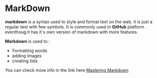 
# MarkDown 

**markdown** is a syntax used to style and format text on the web. it is just a regular text with few symbols.
It is commonly used in **GitHub** platform . eventhoug it has it`s own version of markdown with more features.

**Markdown** is used to :

- Formatting words
- adding Images 
- creating lists 

You can check more info in the link here 
[Mastering Markdown](https://guides.github.com/features/mastering-markdown/)



